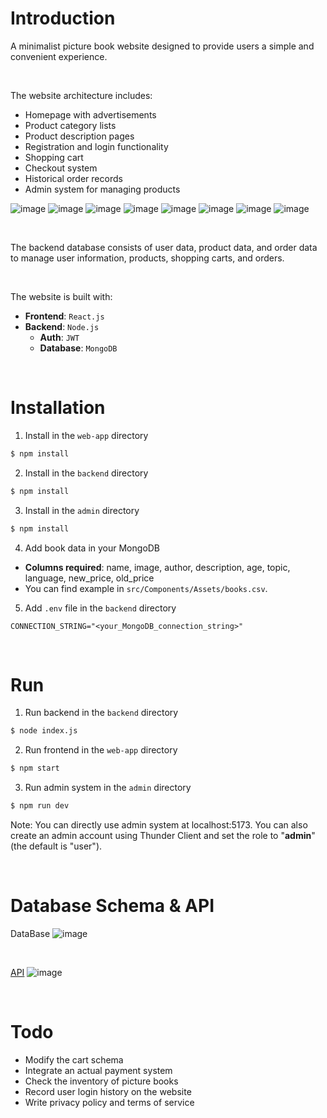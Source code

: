 # Introduction

A minimalist picture book website designed to provide users a simple and convenient experience.

<br>

The website architecture includes:

- Homepage with advertisements
- Product category lists
- Product description pages
- Registration and login functionality
- Shopping cart
- Checkout system
- Historical order records
- Admin system for managing products

![image](https://github.com/hyuchi123/web-app/blob/main/home.png)
![image](https://github.com/hyuchi123/web-app/blob/main/bookList.png)
![image](https://github.com/hyuchi123/web-app/blob/main/signup.png)
![image](https://github.com/hyuchi123/web-app/blob/main/cartToCheckout.png)
![image](https://github.com/hyuchi123/web-app/blob/main/orderList.png)
![image](https://github.com/hyuchi123/web-app/blob/main/admin.png)
![image](https://github.com/hyuchi123/web-app/blob/main/allProduct.png)
![image](https://github.com/hyuchi123/web-app/blob/main/upload.png)

<br>

The backend database consists of user data, product data, and order data to manage user information, products, shopping carts, and orders.

<br>

The website is built with:

- **Frontend**: `React.js`
- **Backend**: `Node.js`
    - **Auth**: `JWT`
    - **Database**: `MongoDB`

<br>

# Installation

1. Install in the `web-app` directory

```sh
$ npm install
```

2. Install in the `backend` directory

```sh
$ npm install
```

3. Install in the `admin` directory

```sh
$ npm install
```

4. Add book data in your MongoDB
   
- **Columns required**: name, image, author, description, age, topic, language, new_price, old_price
- You can find example in `src/Components/Assets/books.csv`.

5. Add `.env` file in the `backend` directory
```
CONNECTION_STRING="<your_MongoDB_connection_string>"
``` 

<br>

# Run
1. Run backend in the `backend` directory
```sh
$ node index.js
```

2. Run frontend in the `web-app` directory
```sh
$ npm start
```

3. Run admin system in the `admin` directory
```sh
$ npm run dev
```

Note: You can directly use admin system at localhost:5173. You can also create an admin account using Thunder Client and set the role to "**admin**" (the default is "user"). 

<br>

# Database Schema & API

DataBase
![image](https://github.com/hyuchi123/web-app/blob/main/Schema.png)

<br>

[API](https://documenter.getpostman.com/view/20833660/2sA3QzZ7sN#85d07c16-379c-47e2-9201-f8c7c1c54af3)
![image](https://github.com/hyuchi123/web-app/blob/main/API.png)

<br>

# Todo

- Modify the cart schema
- Integrate an actual payment system
- Check the inventory of picture books
- Record user login history on the website
- Write privacy policy and terms of service

<br><br>


